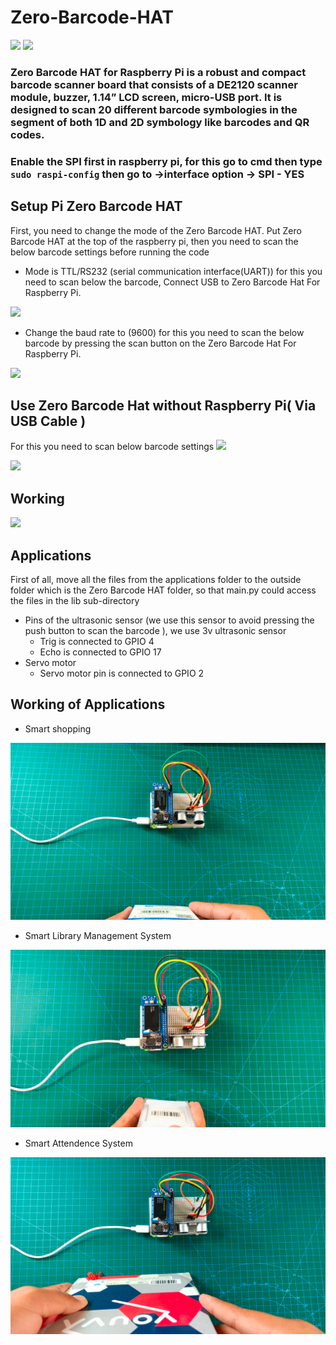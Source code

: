 # Zero-Barcode-HAT

<img src= "https://github.com/sbcshop/Pi-Barcode-HAT/blob/main/images/img2.png" />
<img src= "https://github.com/sbcshop/Pi-Barcode-HAT/blob/main/images/img1.png" />

### Zero Barcode HAT for Raspberry Pi is a robust and compact barcode scanner board that consists of a DE2120 scanner module, buzzer, 1.14” LCD screen, micro-USB port. It is designed to scan 20 different barcode symbologies in the segment of both 1D and 2D symbology like barcodes and QR codes.

### Enable the SPI first in raspberry pi, for this go to cmd then type ```sudo raspi-config``` then go to ->interface option -> SPI - YES

## Setup Pi Zero Barcode HAT
First, you need to change the mode of the Zero Barcode HAT. Put Zero Barcode HAT at the top of the raspberry pi, then you need to scan the below barcode settings before running the code 

 * Mode is TTL/RS232 (serial communication interface(UART)) for this you need to scan below the barcode, Connect USB to Zero Barcode Hat For Raspberry Pi.
  
<img src= "https://github.com/sbcshop/Pi-Barcode-HAT/blob/main/images/ttl_rs232.JPG" />
   
 * Change the baud rate to (9600) for this you need to scan the below barcode by pressing the scan button on the Zero Barcode Hat For Raspberry Pi.

 <img src= "https://github.com/sbcshop/Pi-Barcode-HAT/blob/main/images/baudrate.JPG" />

## Use Zero Barcode Hat without Raspberry Pi( Via USB Cable )
For this you need to scan below barcode settings
 <img src= "https://github.com/sbcshop/Pi-Barcode-HAT/blob/main/images/img7.JPG" />
  
 <img src= "https://github.com/sbcshop/Pi-Barcode-HAT/blob/main/images/img5.JPG" />

## Working
<img src= "https://github.com/sbcshop/Pi-Barcode-HAT/blob/main/images/img6.JPG" />

## Applications
First of all, move all the files from the applications folder to the outside folder which is the Zero Barcode HAT folder, so that main.py could access the files in the lib sub-directory
* Pins of the ultrasonic sensor (we use this sensor to avoid pressing the push button to scan the barcode ), we use 3v ultrasonic sensor
   * Trig is connected to GPIO 4
   * Echo is connected to GPIO 17
* Servo motor
   * Servo motor pin is connected to GPIO 2

## Working of Applications 
  * Smart shopping
  <img src= "https://github.com/sbcshop/Zero-Barcode-Hat/blob/main/images/img1.png" />
  
  * Smart Library Management System
  <img src= "https://github.com/sbcshop/Zero-Barcode-Hat/blob/main/images/img4.png" />
  
  * Smart Attendence System
  <img src= "https://github.com/sbcshop/Zero-Barcode-Hat/blob/main/images/img2.png" />

   


